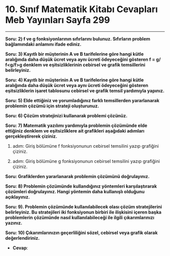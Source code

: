 # 10. Sınıf Matematik Kitabı Cevapları Meb Yayınları Sayfa 299

---

**Soru: 2) f ve g fonksiyonlarının sıfırlarını bulunuz. Sıfırların problem bağlamındaki anlamını ifade ediniz.**

**Soru: 3) Kayıtlı bir müşterinin A ve B tarifelerine göre hangi kütle aralığında daha düşük ücret veya aynı ücreti ödeyeceğini gösteren f = g/ f<g/f>g denklem ve eşitsizliklerinin cebirsel ve grafik temsillerini belirleyiniz.**

**Soru: 4) Kayıtlı bir müşterinin A ve B tarifelerine göre hangi kütle aralığında daha düşük ücret veya aynı ücreti ödeyeceğini gösteren eşitsizliklerin işaret tablosunu cebirsel ve grafik temsil yardımıyla yapınız.**

**Soru: 5) Elde ettiğiniz ve yorumladığınız farklı temsillerden yararlanarak problemin çözümü için strateji oluşturunuz.**

**Soru: 6) Çözüm stratejinizi kullanarak problemi çözünüz.**

**Soru: 7) Matematik yazılımı yardımıyla problemin çözümünde elde ettiğiniz denklem ve eşitsizliklere ait grafikleri aşağıdaki adımları gerçekleştirerek çiziniz.**

1. adım: Giriş bölümüne f fonksiyonunun cebirsel temsilini yazıp grafiğini çiziniz.

 2. adım: Giriş bölümüne g fonksiyonunun cebirsel temsilini yazıp grafiğini çiziniz.

**Soru: Grafiklerden yararlanarak problemin çözümünü doğrulayınız.**

**Soru: 8) Problemin çözümünde kullandığınız yöntemleri karşılaştırarak çözümleri doğrulayınız. Hangi yöntemin daha kullanışlı olduğunu açıklayınız.**

**Soru: 9). Problemin çözümünde kullanılabilecek olası çözüm stratejilerini belirleyiniz. Bu stratejileri iki fonksiyonun birbiri ile ilişkisini içeren başka problemlerin çözümünde nasıl kullanılabileceği ile ilgili çıkarımlarınızı yazınız.**

**Soru: 10) Çıkarımlarınızın geçerliliğini sözel, cebirsel veya grafik olarak değerlendiriniz.**

-   **Cevap**: